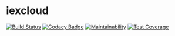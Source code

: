 # iexcloud

[![Build Status](https://travis-ci.com/imgarylai/iexcloud.svg?branch=master)](https://travis-ci.com/imgarylai/iexcloud)
[![Codacy Badge](https://app.codacy.com/project/badge/Grade/8c9562796604407891f8fa02ef1a9579)](https://www.codacy.com/manual/imgarylai/iexcloud?utm_source=github.com&amp;utm_medium=referral&amp;utm_content=imgarylai/iexcloud&amp;utm_campaign=Badge_Grade)
[![Maintainability](https://api.codeclimate.com/v1/badges/0d3510b851343f0a8a60/maintainability)](https://codeclimate.com/github/imgarylai/iexcloud/maintainability)
[![Test Coverage](https://api.codeclimate.com/v1/badges/0d3510b851343f0a8a60/test_coverage)](https://codeclimate.com/github/imgarylai/iexcloud/test_coverage)